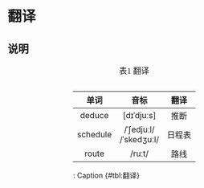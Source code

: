 # 翻译

## 说明

<style>
.center 
{
  width: auto;
  display: table;
  margin-left: auto;
  margin-right: auto;
}
</style>

<p align="center"><font face="黑体" size=3.>表1 翻译</font></p>

<div class="center">

| 单词 | 音标 | 翻译 |
| :-: | :-: | :-:|
| deduce | [dɪˈdjuːs] | 推断 |
| schedule | /ˈʃedjuːl/ <br> /ˈskedʒuːl/ | 日程表 |
| route | /ruːt/ | 路线 |

  : Caption {#tbl:翻译}

</div>
